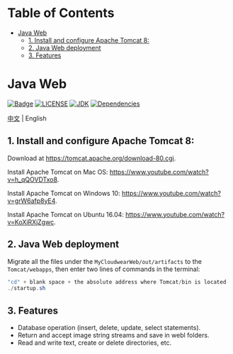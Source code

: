 # Table of Contents
* [Java Web](#java-web)
   * [1. Install and configure Apache Tomcat 8:](#1-install-and-configure-apache-tomcat-8)
   * [2. Java Web deployment](#2-java-web-deployment)
   * [3. Features](#3-features)
   
# Java Web
[![Badge](https://img.shields.io/badge/Website-MyCloudwear-%2322B8DB.svg)](https://mycloudwear.com)
[![LICENSE](https://img.shields.io/badge/License-Anti%20996-%23FF4D5B.svg?style=flat-square)](https://github.com/996icu/996.ICU/blob/master/LICENSE)
[![JDK](https://img.shields.io/badge/JDK-8u212%20-orange.svg)](https://www.oracle.com/technetwork/java/javase/downloads/jdk8-downloads-2133151.html)
[![Dependencies](https://img.shields.io/badge/Dependencies-up%20to%20date-green.svg)](https://dev.mysql.com/downloads/connector/j/5.1.html)

[中文](README_CN.md) | English
## 1. Install and configure Apache Tomcat 8:

Download at <https://tomcat.apache.org/download-80.cgi>. 
	
Install Apache Tomcat on Mac OS: <https://www.youtube.com/watch?v=h_qQOVDTxo8>. 
	
Install Apache Tomcat on Windows 10: <https://www.youtube.com/watch?v=grW6afp8yE4>. 
	
Install Apache Tomcat on Ubuntu 16.04: <https://www.youtube.com/watch?v=KoXiRXjZgwc>.
	
## 2. Java Web deployment
Migrate all the files under the `MyCloudwearWeb/out/artifacts` to the `Tomcat/webapps`, then enter two lines of commands in the terminal:

```Java
"cd" + blank space + the absolute address where Tomcat/bin is located
./startup.sh

```
## 3. Features

* Database operation (insert, delete, update, select statements).
* Return and accept image string streams and save in webl folders.
* Read and write text, create or delete directories, etc.
